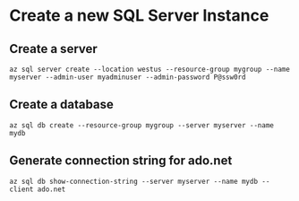 # Create a new SQL Server Instance

## Create a server
`az sql server create --location westus --resource-group mygroup --name myserver --admin-user myadminuser --admin-password P@ssw0rd`

## Create a database
`az sql db create --resource-group mygroup --server myserver --name mydb`

## Generate connection string for ado\.net
`az sql db show-connection-string --server myserver --name mydb --client ado.net`